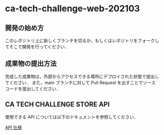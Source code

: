 # ca-tech-challenge-web-202103

## 開発の始め方
このレポジトリ上に新しくブランチを切るか，もしくはレポジトリをフォークしてそこで開発を行ってください．

## 成果物の提出方法
完成した成果物は，外部からアクセスできる場所にデプロイされた状態で提出してください．
また，main ブランチに対して Pull Request を出すことでソースコードを提出してください．

## CA TECH CHALLENGE STORE API
使用できる API については以下のドキュメントを参照してください．

[API 仕様](./doc/api.md)
